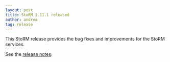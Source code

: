 ```yaml
---
layout: post
title: StoRM 1.11.1 released
author: andrea
tag: release
---
```


This StoRM release provides the bug fixes and improvements for the StoRM services.


See the [release notes]({{site.baseurl}}/release-notes/StoRM-v1.11.1.html).
